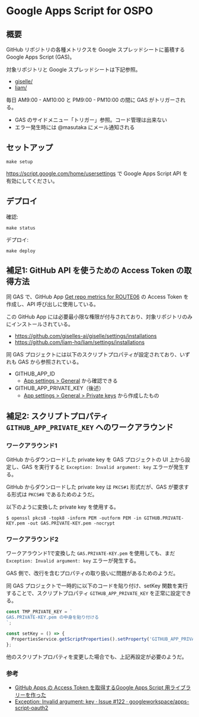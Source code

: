 # Google Apps Script for OSPO

## 概要

GitHub リポジトリの各種メトリクスを Google スプレッドシートに蓄積する Google Apps Script (GAS)。

対象リポジトリと Google スプレッドシートは下記参照。

* [giselle/](./giselle)
* [liam/](./liam)

毎日 AM9:00 - AM10:00 と PM9:00 - PM10:00 の間に GAS がトリガーされる。

* GAS のサイドメニュー「トリガー」参照。コード管理は出来ない
* エラー発生時には @masutaka にメール通知される

## セットアップ

```consle
make setup
```

https://script.google.com/home/usersettings で Google Apps Script API を有効にしてください。

## デプロイ

確認:

```console
make status
```

デプロイ:

```console
make deploy
```

## 補足1: GitHub API を使うための Access Token の取得方法

同 GAS で、GitHub App [Get repo metrics for ROUTE06](https://github.com/apps/get-repo-metrics-for-route06) の Access Token を作成し、API 呼び出しに使用している。

この GitHub App には必要最小限な権限が付与されており、対象リポジトリのみにインストールされている。

* https://github.com/giselles-ai/giselle/settings/installations
* https://github.com/liam-hq/liam/settings/installations

同 GAS プロジェクトには以下のスクリプトプロパティが設定されており、いずれも GAS から参照されている。

* GITHUB_APP_ID
    * [App settings > General](https://github.com/organizations/route06inc/settings/apps/get-repo-metrics-for-route06) から確認できる
* GITHUB_APP_PRIVATE_KEY（後述）
    * [App settings > General > Private keys](https://github.com/organizations/route06inc/settings/apps/get-repo-metrics-for-route06#private-key) から作成したもの

## 補足2: スクリプトプロパティ `GITHUB_APP_PRIVATE_KEY` へのワークアラウンド

### ワークアラウンド1

GitHub からダウンロードした private key を GAS プロジェクトの UI 上から設定し、GAS を実行すると `Exception: Invalid argument: key` エラーが発生する。

GitHub からダウンロードした private key は `PKCS#1` 形式だが、GAS が要求する形式は `PKCS#8` であるためのようだ。

以下のように変換した private key を使用する。

```
$ openssl pkcs8 -topk8 -inform PEM -outform PEM -in GITHUB.PRIVATE-KEY.pem -out GAS.PRIVATE-KEY.pem -nocrypt
```

### ワークアラウンド2

ワークアラウンド1で変換した `GAS.PRIVATE-KEY.pem` を使用しても、まだ `Exception: Invalid argument: key` エラーが発生する。

GAS 側で、改行を含むプロパティの取り扱いに問題があるためのようだ。

同 GAS プロジェクトで一時的に以下のコードを貼り付け、setKey 関数を実行することで、スクリプトプロパティ `GITHUB_APP_PRIVATE_KEY` を正常に設定できる。

```js
const TMP_PRIVATE_KEY = `
GAS.PRIVATE-KEY.pem の中身を貼り付ける
`;

const setKey = () => {
  PropertiesService.getScriptProperties().setProperty('GITHUB_APP_PRIVATE_KEY', TMP_PRIVATE_KEY);
};
```

他のスクリプトプロパティを変更した場合でも、上記再設定が必要のようだ。

### 参考

* [GitHub Apps の Access Token を取得するGoogle Apps Script 用ライブラリーを作った](https://zenn.dev/hankei6km/articles/fetch-github-apps-token-by-google-apps-script)
* [Exception: Invalid argument: key · Issue \#122 · googleworkspace/apps\-script\-oauth2](https://github.com/googleworkspace/apps-script-oauth2/issues/122)
